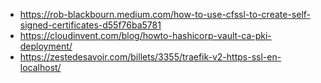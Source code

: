 * https://rob-blackbourn.medium.com/how-to-use-cfssl-to-create-self-signed-certificates-d55f76ba5781
* https://cloudinvent.com/blog/howto-hashicorp-vault-ca-pki-deployment/
* https://zestedesavoir.com/billets/3355/traefik-v2-https-ssl-en-localhost/
